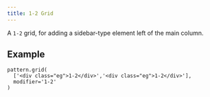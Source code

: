 ```yaml
---
title: 1-2 Grid
---
```

A `1-2` grid, for adding a sidebar-type element left of the main column.

## Example

```
pattern.grid(
  ['<div class="eg">1-2</div>','<div class="eg">1-2</div>'],
  modifier='1-2'
)
```
